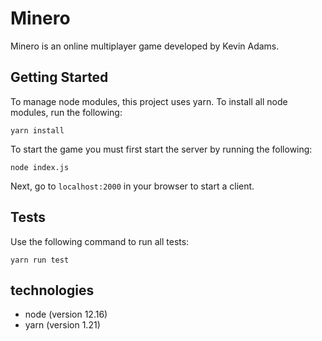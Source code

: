 # Minero

Minero is an online multiplayer game developed by Kevin Adams.

## Getting Started
To manage node modules, this project uses yarn. To install all node modules, run the following:
```
yarn install
```

To start the game you must first start the server by running the following:
```
node index.js
```

Next, go to `localhost:2000` in your browser to start a client.

## Tests

Use the following command to run all tests:

```
yarn run test
```

## technologies
* node (version 12.16)
* yarn (version 1.21)

